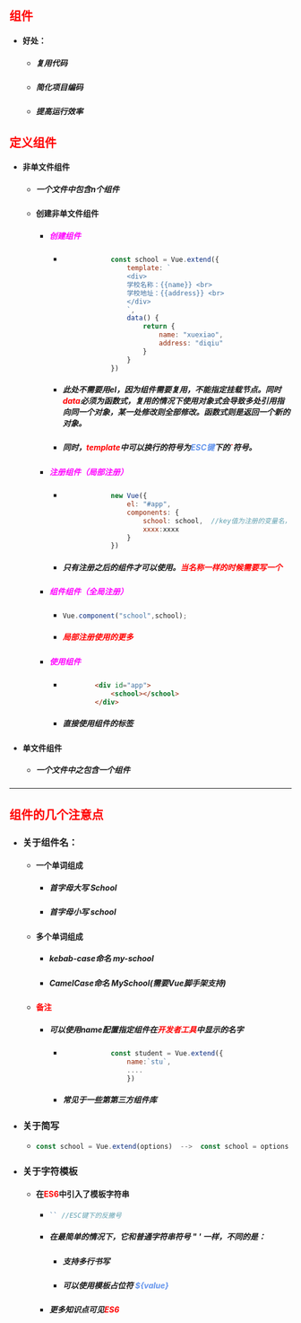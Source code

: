 ## <font color='red'>组件</font>



- #### 好处：

  - ##### 复用代码

  - ##### 简化项目编码

  - ##### 提高运行效率







## <font color='red'>定义组件</font>



- #### 非单文件组件

  - ##### 一个文件中包含n个组件

  - #### 创建非单文件组件

    - ##### <font color='fuchsia'>创建组件</font>

      - ```js
        			const school = Vue.extend({
        				template: `
        				<div>
        				学校名称：{{name}} <br>
        				学校地址：{{address}} <br>
        				</div>
        				`,
        				data() {
        					return {
        						name: "xuexiao",
        						address: "diqiu"
        					}
        				}
        			})
        ```

      - ##### 此处不需要用el，因为组件需要复用，不能指定挂载节点。同时<font color='red'>data</font>必须为函数式，复用的情况下使用对象式会导致多处引用指向同一个对象，某一处修改则全部修改。函数式则是返回一个新的对象。

      - ##### 同时，<font color='red'>template</font>中可以换行的符号为<font color='cornflowerblue'>ESC键</font>下的<font color='red'>`</font>符号。

    - ##### <font color='fuchsia'>注册组件（局部注册）</font>

      - ```js
        			new Vue({
        				el: "#app",
        				components: {
        					school: school,  //key值为注册的变量名，value值为创建的中转值
                            xxxx:xxxx
        				}
        			})
        ```

      - ##### 只有注册之后的组件才可以使用。<font color='red'>当名称一样的时候需要写一个</font>

    - ##### <font color='fuchsia'>组件组件（全局注册）</font>

      - ```js
        Vue.component("school",school);
        ```

      - ##### <font color='red'>局部注册使用的更多</font>

    - ##### <font color='fuchsia'>使用组件</font>

      - ```html
        		<div id="app">
        			<school></school>
        		</div>
        ```

      - ##### 直接使用组件的标签

- #### 单文件组件

  - ##### 一个文件中之包含一个组件









<hr>



## <font color='red'>组件的几个注意点</font>



- ### 关于组件名：

  - #### 一个单词组成

    - ##### 首字母大写 School

    - ##### 首字母小写 school

  - #### 多个单词组成

    - ##### kebab-case命名 my-school

    - ##### CamelCase命名 MySchool(需要Vue脚手架支持)

  - #### <font color='red'>备注</font>

    - ##### 可以使用name配置指定组件在<font color='red'>开发者工具</font>中显示的名字

      - ```js
        			const student = Vue.extend({
        				name:`stu`,
        				....
        				})
        ```

      - ##### 常见于一些第第三方组件库





- ### 关于简写

  - ```js
    const school = Vue.extend(options)  -->  const school = options
    ```

    





- ### 关于字符模板

  - #### 在<font color='red'>ES6</font>中引入了模板字符串

    - ```js
      `` //ESC键下的反撇号
      ```

    - ##### 在最简单的情况下，它和普通字符串符号 " ' 一样，不同的是：

      - ##### 支持多行书写

      - ##### 可以使用模板占位符 <font color='cornflowerblue'>${value}</font>

    - ##### 更多知识点可见<font color='red'>ES6</font> 